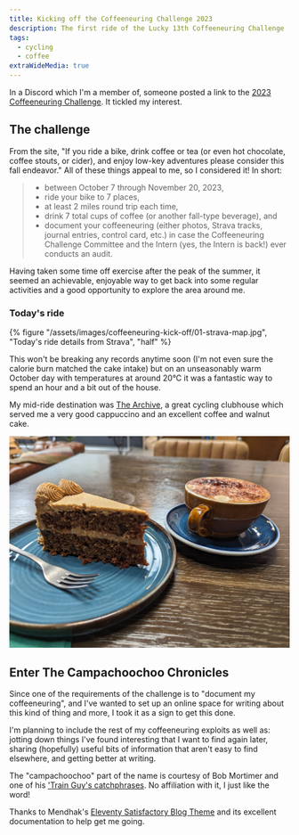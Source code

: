 ```yaml
---
title: Kicking off the Coffeeneuring Challenge 2023
description: The first ride of the Lucky 13th Coffeeneuring Challenge
tags:
  - cycling
  - coffee
extraWideMedia: true
---
```


In a Discord which I'm a member of, someone posted a link to the [2023 Coffeeneuring Challenge](https://chasingmailboxes.com/2023/09/24/coffeeneuring-challenge-2023-lucky-13/). It tickled my interest.

## The challenge

From the site, "If you ride a bike, drink coffee or tea (or even hot chocolate, coffee stouts, or cider), and enjoy low-key adventures please consider this fall endeavor." All of these things appeal to me, so I considered it! In short:

> - between October 7 through November 20, 2023,
> - ride your bike to 7 places,
> - at least 2 miles round trip each time,
> - drink 7 total cups of coffee (or another fall-type beverage), and
> - document your coffeeneuring (either photos, Strava tracks, journal entries, control card, etc.) in case the Coffeeneuring Challenge Committee and the Intern (yes, the Intern is back!) ever conducts an audit.

Having taken some time off exercise after the peak of the summer, it seemed an achievable, enjoyable way to get back into some regular activities and a good opportunity to explore the area around me.

### Today's ride

{% figure "/assets/images/coffeeneuring-kick-off/01-strava-map.jpg", "Today's ride details from Strava", "half" %}

This won't be breaking any records anytime soon (I'm not even sure the calorie burn matched the cake intake) but on an unseasonably warm October day with temperatures at around 20&deg;C it was a fantastic way to spend an hour and a bit out of the house.

My mid-ride destination was [The Archive](https://thearchive.works/pages/info), a great cycling clubhouse which served me a very good cappuccino and an excellent coffee and walnut cake.

![Coffee cake and cappuccino](/assets/images/coffeeneuring-kick-off/02-coffee-and-walnut-cake.jpg)

## Enter The Campachoochoo Chronicles

Since one of the requirements of the challenge is to "document my coffeeneuring", and I've wanted to set up an online space for writing about this kind of thing and more, I took it as a sign to get this done.

I'm planning to include the rest of my coffeeneuring exploits as well as: jotting down things I've found interesting that I want to find again later, sharing (hopefully) useful bits of information that aren't easy to find elsewhere, and getting better at writing.

The "campachoochoo" part of the name is courtesy of Bob Mortimer and one of his ['Train Guy's catchphrases](https://mashable.com/article/bob-mortimer-train-guy). No affiliation with it, I just like the word!

Thanks to Mendhak's [Eleventy Satisfactory Blog Theme](https://github.com/mendhak/eleventy-satisfactory) and its excellent documentation to help get me going.

